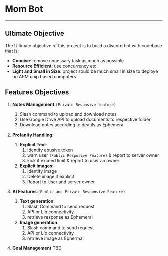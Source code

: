 <!-- TODO: Add image of the bot here, make sure to place it on center -->
# Mom Bot
---

## Ultimate Objective

The Ultimate objective of this project is to build a discord bot with codebase that is:
- **Concise**: remove unnessary task as much as possible
- **Resource Efficient**: use concurrency etc.
- **Light and Small in Size**: project sould be much small in size to deploye on ARM chip based computers


## Features Objectives

1. **Notes Management**:`(Private Resposive feature)`
    1. Slash command to upload and download notes
    2. Use Google Drive API to upload documents to respective folder
    3. Download notes according to deatils as Ephemeral

2. **Profanity Handling**:
    1. **Explicit Text**:
        1. Identify abusive token
        2. warn user `(Public Resposive Feature)` & report to server owner
        3. kick if exceed limit & report to user an owner
    2. **Explicit Images**:
        1. Identify Image
        2. Delete image if explicit
        3. Report to User and server owner

3. **AI Features**:`(Public and Private Responsive Feature)`
    1. **Text generation**:
         1. Slash Command to send request
         2. API or Lib connectivity
         3. retrieve response as Ephemeral
    2. **Image generation**:
         1. Slash command to send request
         2. API or Lib connectivity
         3. retrieve image as Ephermal

4. **Goal Management**:TBD
<!-- TODO: list finalised features and descriptions below -->
